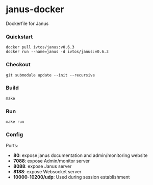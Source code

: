 # janus-docker
Dockerfile for Janus

### Quickstart

```
docker pull ivtos/janus:v0.6.3
docker run --name=janus -d ivtos/janus:v0.6.3
```

### Checkout

```
git submodule update --init --recursive
```

### Build

```
make
```

### Run

```
make run
```

### Config

Ports:
  - **80**: expose janus documentation and admin/monitoring website
  - **7088**: expose Admin/monitor server
  - **8088**: expose Janus server
  - **8188**: expose Websocket server
  - **10000-10200/udp**: Used during session establishment
